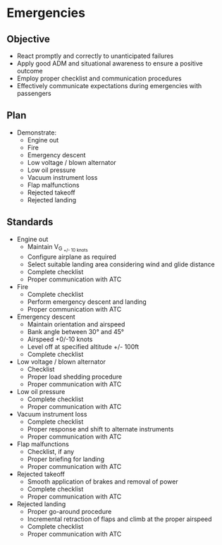 # Emergencies

## Objective
* React promptly and correctly to unanticipated failures
* Apply good ADM and situational awareness to ensure a positive outcome
* Employ proper checklist and communication procedures
* Effectively communicate expectations during emergencies with passengers

## Plan
* Demonstrate:
  * Engine out
  * Fire
  * Emergency descent
  * Low voltage / blown alternator
  * Low oil pressure
  * Vacuum instrument loss
  * Flap malfunctions
  * Rejected takeoff
  * Rejected landing

## Standards
* Engine out
  * Maintain V<sub>G<sub> +/- 10 knots
  * Configure airplane as required
  * Select suitable landing area considering wind and glide distance
  * Complete checklist
  * Proper communication with ATC
* Fire
  * Complete checklist
  * Perform emergency descent and landing
  * Proper communication with ATC
* Emergency descent
  * Maintain orientation and airspeed
  * Bank angle between 30° and 45°
  * Airspeed +0/-10 knots
  * Level off at specified altitude +/- 100ft
  * Complete checklist
* Low voltage / blown alternator
  * Checklist
  * Proper load shedding procedure
  * Proper communication with ATC
* Low oil pressure
  * Complete checklist
  * Proper communication with ATC
* Vacuum instrument loss
  * Complete checklist
  * Proper response and shift to alternate instruments
  * Proper communication with ATC
* Flap malfunctions
  * Checklist, if any
  * Proper briefing for landing
  * Proper communication with ATC
* Rejected takeoff
  * Smooth application of brakes and removal of power
  * Complete checklist
  * Proper communication with ATC
* Rejected landing
  * Proper go-around procedure
  * Incremental retraction of flaps and climb at the proper airspeed
  * Complete checklist
  * Proper communication with ATC
